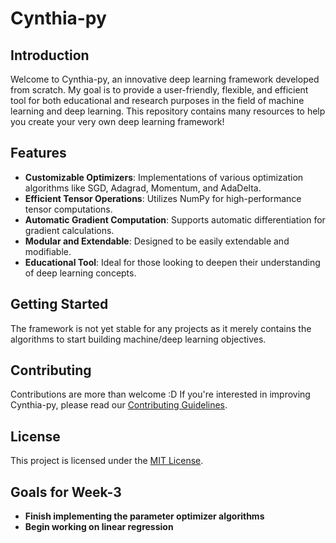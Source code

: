 # Cynthia-py

## Introduction
Welcome to Cynthia-py, an innovative deep learning framework developed from scratch. My goal is to provide a user-friendly, flexible, and efficient tool for both educational and research purposes in the field of machine learning and deep learning. This repository contains many resources to help you create your very own deep learning framework!

## Features
- **Customizable Optimizers**: Implementations of various optimization algorithms like SGD, Adagrad, Momentum, and AdaDelta.
- **Efficient Tensor Operations**: Utilizes NumPy for high-performance tensor computations.
- **Automatic Gradient Computation**: Supports automatic differentiation for gradient calculations.
- **Modular and Extendable**: Designed to be easily extendable and modifiable.
- **Educational Tool**: Ideal for those looking to deepen their understanding of deep learning concepts.

## Getting Started
The framework is not yet stable for any projects as it merely contains the algorithms to start building machine/deep learning objectives.

## Contributing
Contributions are more than welcome :D If you're interested in improving Cynthia-py, please read our [Contributing Guidelines](https://github.com/ali-samer/Cynthia-py/blob/main/CONTRIBUTING.md).

## License
This project is licensed under the [MIT License](link-to-license).

## Goals for Week-3
- **Finish implementing the parameter optimizer algorithms**
- **Begin working on linear regression**
